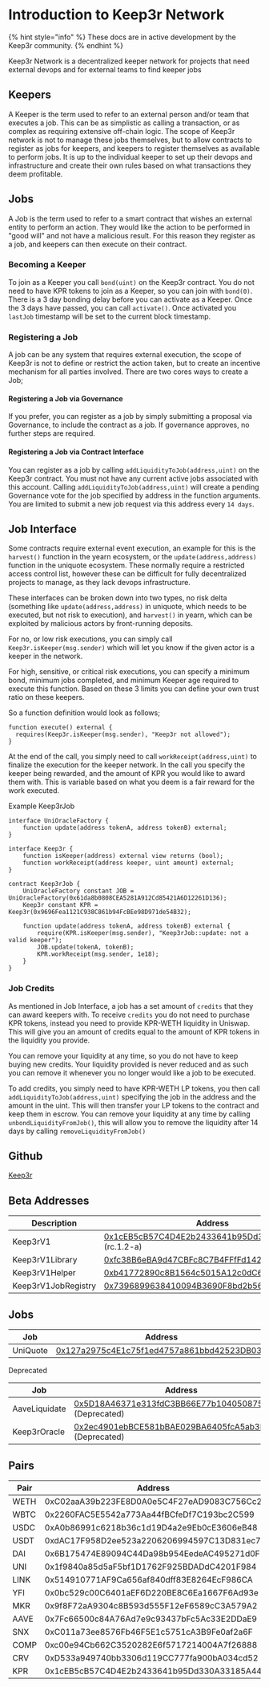 # Introduction to Keep3r Network

{% hint style="info" %}
These docs are in active development by the Keep3r community.
{% endhint %}

Keep3r Network is a decentralized keeper network for projects that need external devops and for external teams to find keeper jobs

## Keepers

A Keeper is the term used to refer to an external person and/or team that executes a job. This can be as simplistic as calling a transaction, or as complex as requiring extensive off-chain logic. The scope of Keep3r network is not to manage these jobs themselves, but to allow contracts to register as jobs for keepers, and keepers to register themselves as available to perform jobs. It is up to the individual keeper to set up their devops and infrastructure and create their own rules based on what transactions they deem profitable.

## Jobs

A Job is the term used to refer to a smart contract that wishes an external entity to perform an action. They would like the action to be performed in "good will" and not have a malicious result. For this reason they register as a job, and keepers can then execute on their contract.

### Becoming a Keeper

To join as a Keeper you call ```bond(uint)``` on the Keep3r contract. You do not need to have KPR tokens to join as a Keeper, so you can join with ```bond(0)```. There is a 3 day bonding delay before you can activate as a Keeper. Once the 3 days have passed, you can call ```activate()```. Once activated you ```lastJob``` timestamp will be set to the current block timestamp.

### Registering a Job

A job can be any system that requires external execution, the scope of Keep3r is not to define or restrict the action taken, but to create an incentive mechanism for all parties involved. There are two cores ways to create a Job;

#### Registering a Job via Governance

If you prefer, you can register as a job by simply submitting a proposal via Governance, to include the contract as a job. If governance approves, no further steps are required.

#### Registering a Job via Contract Interface

You can register as a job by calling ```addLiquidityToJob(address,uint)``` on the Keep3r contract. You must not have any current active jobs associated with this account. Calling ```addLiquidityToJob(address,uint)``` will create a pending Governance vote for the job specified by address in the function arguments. You are limited to submit a new job request via this address every ```14 days```.

## Job Interface

Some contracts require external event execution, an example for this is the ```harvest()``` function in the yearn ecosystem, or the ```update(address,address)``` function in the uniquote ecosystem. These normally require a restricted access control list, however these can be difficult for fully decentralized projects to manage, as they lack devops infrastructure.

These interfaces can be broken down into two types, no risk delta (something like ```update(address,address)``` in uniquote, which needs to be executed, but not risk to execution), and ```harvest()``` in yearn, which can be exploited by malicious actors by front-running deposits.

For no, or low risk executions, you can simply call ```Keep3r.isKeeper(msg.sender)``` which will let you know if the given actor is a keeper in the network.

For high, sensitive, or critical risk executions, you can specify a minimum bond, minimum jobs completed, and minimum Keeper age required to execute this function. Based on these 3 limits you can define your own trust ratio on these keepers.

So a function definition would look as follows;
```
function execute() external {
  requires(Keep3r.isKeeper(msg.sender), "Keep3r not allowed");
}
```

At the end of the call, you simply need to call ```workReceipt(address,uint)``` to finalize the execution for the keeper network. In the call you specify the keeper being rewarded, and the amount of KPR you would like to award them with. This is variable based on what you deem is a fair reward for the work executed.

Example Keep3rJob

```
interface UniOracleFactory {
    function update(address tokenA, address tokenB) external;
}

interface Keep3r {
    function isKeeper(address) external view returns (bool);
    function workReceipt(address keeper, uint amount) external;
}

contract Keep3rJob {
    UniOracleFactory constant JOB = UniOracleFactory(0x61da8b0808CEA5281A912Cd85421A6D12261D136);
    Keep3r constant KPR = Keep3r(0x9696Fea1121C938C861b94FcBEe98D971de54B32);

    function update(address tokenA, address tokenB) external {
        require(KPR.isKeeper(msg.sender), "Keep3rJob::update: not a valid keeper");
        JOB.update(tokenA, tokenB);
        KPR.workReceipt(msg.sender, 1e18);
    }
}
```

### Job Credits

As mentioned in Job Interface, a job has a set amount of ```credits``` that they can award keepers with. To receive ```credits``` you do not need to purchase KPR tokens, instead you need to provide KPR-WETH liquidity in Uniswap. This will give you an amount of credits equal to the amount of KPR tokens in the liquidity you provide.

You can remove your liquidity at any time, so you do not have to keep buying new credits. Your liquidity provided is never reduced and as such you can remove it whenever you no longer would like a job to be executed.

To add credits, you simply need to have KPR-WETH LP tokens, you then call ```addLiquidityToJob(address,uint)``` specifying the job in the address and the amount in the uint. This will then transfer your LP tokens to the contract and keep them in escrow. You can remove your liquidity at any time by calling ```unbondLiquidityFromJob()```, this will allow you to remove the liquidity after 14 days by calling ```removeLiquidityFromJob()```

## Github

[Keep3r](https://github.com/keep3r-network/keep3r.network)

## Beta Addresses
Description | Address
--- | ---
Keep3rV1 | [0x1cEB5cB57C4D4E2b2433641b95Dd330A33185A44](https://etherscan.io/address/0x1cEB5cB57C4D4E2b2433641b95Dd330A33185A44) (rc.1.2-a)  
Keep3rV1Library | [0xfc38B6eBA9d47CBFc8C7B4FFfFd142B78996B6f1](https://etherscan.io/address/0xfc38B6eBA9d47CBFc8C7B4FFfFd142B78996B6f1)
Keep3rV1Helper | [0xb41772890c8B1564c5015A12c0dC6f18B0aF955e](https://etherscan.io/address/0xb41772890c8b1564c5015a12c0dc6f18b0af955e)
Keep3rV1JobRegistry | [0x7396899638410094B3690F8bd2b56f07fdAb620c](https://etherscan.io/address/0x7396899638410094b3690f8bd2b56f07fdab620c)  

## Jobs

Job | Address
--- | ---
UniQuote | [0x127a2975c4E1c75f1ed4757a861bbd42523DB035](https://etherscan.io/address/0x127a2975c4E1c75f1ed4757a861bbd42523DB035)  

Deprecated  

Job | Address
--- | ---
AaveLiquidate | [0x5D18A46371e313fdC3BB66E77b10405087536e75](https://etherscan.io/address/0x5d18a46371e313fdc3bb66e77b10405087536e75) (Deprecated)  
Keep3rOracle | [0x2ec4901ebBCE581bBAE029BA6405fcA5ab3B3d23](https://etherscan.io/address/0x2ec4901ebBCE581bBAE029BA6405fcA5ab3B3d23#code) (Deprecated)

## Pairs  

Pair | Address
--- | ---
WETH | 0xC02aaA39b223FE8D0A0e5C4F27eAD9083C756Cc2  
WBTC | 0x2260FAC5E5542a773Aa44fBCfeDf7C193bc2C599  
USDC | 0xA0b86991c6218b36c1d19D4a2e9Eb0cE3606eB48  
USDT | 0xdAC17F958D2ee523a2206206994597C13D831ec7  
DAI | 0x6B175474E89094C44Da98b954EedeAC495271d0F  
UNI | 0x1f9840a85d5aF5bf1D1762F925BDADdC4201F984  
LINK | 0x514910771AF9Ca656af840dff83E8264EcF986CA  
YFI | 0x0bc529c00C6401aEF6D220BE8C6Ea1667F6Ad93e  
MKR | 0x9f8F72aA9304c8B593d555F12eF6589cC3A579A2  
AAVE | 0x7Fc66500c84A76Ad7e9c93437bFc5Ac33E2DDaE9  
SNX | 0xC011a73ee8576Fb46F5E1c5751cA3B9Fe0af2a6F  
COMP | 0xc00e94Cb662C3520282E6f5717214004A7f26888  
CRV | 0xD533a949740bb3306d119CC777fa900bA034cd52  
KPR | 0x1cEB5cB57C4D4E2b2433641b95Dd330A33185A44  
